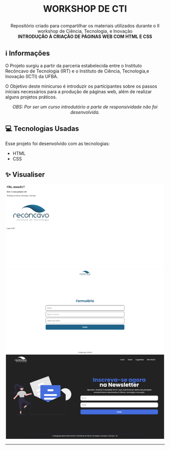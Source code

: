 # <p align="center">WORKSHOP DE CTI</p>

<p align="center">
  Repositório criado para compartilhar os materiais utilizados durante o II workshop de Ciência, Tecnologia, e Inovação <br>
  <strong>INTRODUÇÃO À CRIAÇÃO DE PÁGINAS WEB COM HTML E CSS</strong>
 <br>
 
## ℹ️ Informações
O Projeto surgiu a partir da parceria estabelecida entre o Instituto Recôncavo de Tecnologia (IRT) e o Instituto de Ciência, Tecnologia,e Inovação (ICTI) da UFBA.

O Objetivo deste minicurso é introduzir os participantes sobre os passos iniciais necessários para a produção de páginas web, além de realizar alguns projetos práticos.

<p align="center">
<i>OBS: Por ser um curso introdutório a parte de responsividade não foi desenvolvida.</i>

## 💻 Tecnologias Usadas

Esse projeto foi desenvolvido com as tecnologias:

- HTML
- CSS

## ✨ Visualiser

<p align="center">
 <img src="https://raw.githubusercontent.com/antonioscn/workshopCTI/main/imgs/projeto1.png" width="500"/>
 <img src="https://raw.githubusercontent.com/antonioscn/workshopCTI/main/imgs/projeto2.png" width="500"/> <br>
 <img src="https://raw.githubusercontent.com/antonioscn/workshopCTI/main/imgs/projetoFinal.png" alt="drawing" width="500"/>

---
